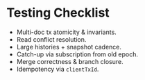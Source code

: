 # Testing Checklist

* Multi-doc tx atomicity & invariants.
* Read conflict resolution.
* Large histories + snapshot cadence.
* Catch-up via subscription from old epoch.
* Merge correctness & branch closure.
* Idempotency via `clientTxId`.

